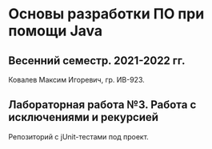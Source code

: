 # Основы разработки ПО при помощи Java

## Весенний семестр. 2021-2022 гг.

Ковалев Максим Игоревич, гр. ИВ-923.

## Лабораторная работа №3. Работа с исключениями и рекурсией

Репозиторий с jUnit-тестами под проект.